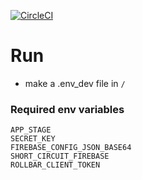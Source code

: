 [![CircleCI](https://circleci.com/gh/jorotenev/para_api.svg?style=svg&circle-token=87228e3b9fad968994016a48fda0eb636bfc6491)](https://circleci.com/gh/jorotenev/para_api)

# Run
* make a .env_dev file in `/`


### Required env variables
```
APP_STAGE
SECRET_KEY
FIREBASE_CONFIG_JSON_BASE64
SHORT_CIRCUIT_FIREBASE
ROLLBAR_CLIENT_TOKEN
```